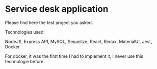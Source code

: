 # Service desk application

Please find here the test project you asked.

Technologies used:

NodeJS, Express API, MySQL, Sequelize, React, Redux, MaterialUI, Jest, Docker

For docker, it was the first time I had to implement it, I never use this technologie before.

